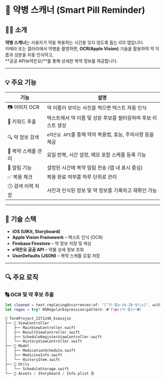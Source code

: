 # 📱 약병 스캐너 (Smart Pill Reminder)

## 👩‍⚕️ 소개
**약병 스캐너**는 사용자가 약을 복용하는 시간을 잊지 않도록 돕는 iOS 앱입니다.  
카메라 또는 갤러리에서 약병을 촬영하면, **OCR(Apple Vision)** 기술을 활용하여 약 이름과 성분을 자동 인식하고,  
**공공 API(e약은요)**를 통해 상세한 복약 정보를 제공합니다.

---

## 💡 주요 기능

| 기능 | 설명 |
|------|------|
| 📷 이미지 OCR | 약 이름이 보이는 사진을 찍으면 텍스트 자동 인식 |
| 🧠 키워드 추출 | 텍스트에서 약 이름 및 성분 후보를 필터링하여 후보 리스트 생성 |
| 🔍 약 정보 검색 | `e약은요 API`를 통해 약의 복용법, 효능, 주의사항 등을 제공 |
| 📅 복약 스케줄 관리 | 요일 반복, 시간 설정, 메모 포함 스케줄 등록 기능 |
| 🔔 알림 기능 | 설정된 시간에 복약 알림 전송 (앱 내 표시 중심) |
| ✅ 복용 체크 | 복용 완료 여부를 하루 단위로 관리 |
| 🕓 검색 이력 저장 | 사진과 인식된 정보 및 약 정보를 기록하고 재확인 가능 |

---

## 🔧 기술 스택

- **iOS (UIKit, Storyboard)**
- **Apple Vision Framework** – 텍스트 인식 (OCR)
- **Firebase Firestore** – 약 정보 저장 및 캐싱
- **e약은요 공공 API** – 약물 상세 정보 조회
- **UserDefaults (JSON)** – 복약 스케줄 로컬 저장

---

## 🔍 주요 로직

### 🔠 OCR 및 약 후보 추출
```swift
let cleaned = text.replacingOccurrences(of: "[^가-힣a-zA-Z0-9\\s]", with: " ", options: .regularExpression)
let regex = try? NSRegularExpression(pattern: #"[\w()가-힣]+"#)

📁 TermProject_2271246_kimsojin
├── 📁 ViewController
│   ├── MainViewController.swift
│   ├── ResultViewController.swift
│   ├── ScheduleRegisterViewController.swift
│   └── HistoryViewController.swift
├── 📁 Model
│   ├── MedicationSchedule.swift
│   ├── MedicineInfo.swift
│   └── HistoryItem.swift
├── 📁 Utils
│   └── ScheduleStorage.swift
└── 📁 Assets / Storyboard / Info.plist 등
